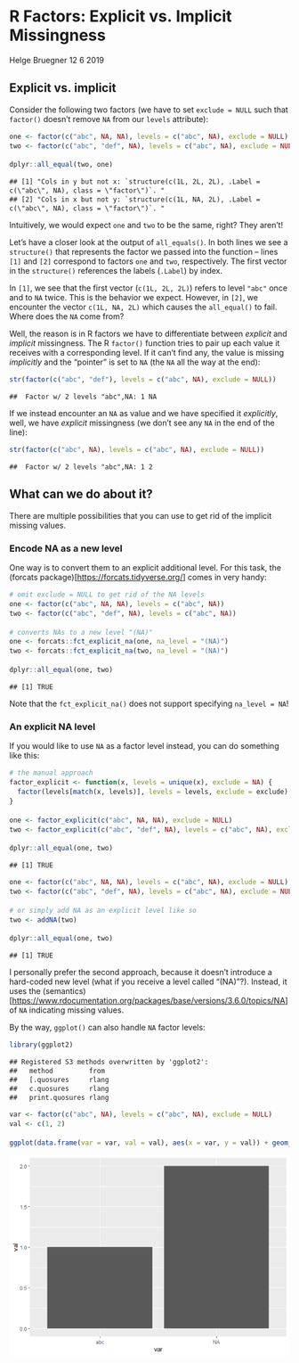 R Factors: Explicit vs. Implicit Missingness
================
Helge Bruegner
12 6 2019

## Explicit vs. implicit

Consider the following two factors (we have to set `exclude = NULL` such
that `factor()` doesn’t remove `NA` from our `levels` attribute):

``` r
one <- factor(c("abc", NA, NA), levels = c("abc", NA), exclude = NULL)
two <- factor(c("abc", "def", NA), levels = c("abc", NA), exclude = NULL)

dplyr::all_equal(two, one)
```

    ## [1] "Cols in y but not x: `structure(c(1L, 2L, 2L), .Label = c(\"abc\", NA), class = \"factor\")`. "
    ## [2] "Cols in x but not y: `structure(c(1L, NA, 2L), .Label = c(\"abc\", NA), class = \"factor\")`. "

Intuitively, we would expect `one` and `two` to be the same, right? They
aren’t\!

Let’s have a closer look at the output of `all_equals()`. In both lines
we see a `structure()` that represents the factor we passed into the
function – lines `[1]` and `[2]` correspond to factors `one` and `two`,
respectively. The first vector in the `structure()` references the
labels (`.Label`) by index.

In `[1]`, we see that the first vector (`c(1L, 2L, 2L)`) refers to level
`"abc"` once and to `NA` twice. This is the behavior we expect. However,
in `[2]`, we encounter the vector `c(1L, NA, 2L)` which causes the
`all_equal()` to fail. Where does the `NA` come from?

Well, the reason is in R factors we have to differentiate between
*explicit* and *implicit* missingness. The R `factor()` function tries
to pair up each value it receives with a corresponding level. If it
can’t find any, the value is missing *implicitly* and the “pointer” is
set to `NA` (the `NA` all the way at the end):

``` r
str(factor(c("abc", "def"), levels = c("abc", NA), exclude = NULL))
```

    ##  Factor w/ 2 levels "abc",NA: 1 NA

If we instead encounter an `NA` as value and we have specified it
*explicitly*, well, we have *explicit* missingness (we don’t see any
`NA` in the end of the line):

``` r
str(factor(c("abc", NA), levels = c("abc", NA), exclude = NULL))
```

    ##  Factor w/ 2 levels "abc",NA: 1 2

## What can we do about it?

There are multiple possibilities that you can use to get rid of the
implicit missing values.

### Encode NA as a new level

One way is to convert them to an explicit additional level. For this
task, the (forcats package)\[<https://forcats.tidyverse.org/>\] comes in
very handy:

``` r
# omit exclude = NULL to get rid of the NA levels
one <- factor(c("abc", NA, NA), levels = c("abc", NA))
two <- factor(c("abc", "def", NA), levels = c("abc", NA))

# converts NAs to a new level "(NA)"
one <- forcats::fct_explicit_na(one, na_level = "(NA)")
two <- forcats::fct_explicit_na(two, na_level = "(NA)")

dplyr::all_equal(one, two)
```

    ## [1] TRUE

Note that the `fct_explicit_na()` does not support specifying `na_level
= NA`\!

### An explicit NA level

If you would like to use `NA` as a factor level instead, you can do
something like this:

``` r
# the manual approach
factor_explicit <- function(x, levels = unique(x), exclude = NA) {
  factor(levels[match(x, levels)], levels = levels, exclude = exclude)
}

one <- factor_explicit(c("abc", NA, NA), exclude = NULL)
two <- factor_explicit(c("abc", "def", NA), levels = c("abc", NA), exclude = NULL)

dplyr::all_equal(one, two)
```

    ## [1] TRUE

``` r
one <- factor(c("abc", NA, NA), levels = c("abc", NA), exclude = NULL)
two <- factor(c("abc", "def", NA), levels = c("abc", NA), exclude = NULL)

# or simply add NA as an explicit level like so
two <- addNA(two)

dplyr::all_equal(one, two)
```

    ## [1] TRUE

I personally prefer the second approach, because it doesn’t introduce a
hard-coded new level (what if you receive a level called “(NA)”?).
Instead, it uses the
(semantics)\[<https://www.rdocumentation.org/packages/base/versions/3.6.0/topics/NA>\]
of `NA` indicating missing values.

By the way, `ggplot()` can also handle `NA` factor levels:

``` r
library(ggplot2)
```

    ## Registered S3 methods overwritten by 'ggplot2':
    ##   method         from 
    ##   [.quosures     rlang
    ##   c.quosures     rlang
    ##   print.quosures rlang

``` r
var <- factor(c("abc", NA), levels = c("abc", NA), exclude = NULL)
val <- c(1, 2)

ggplot(data.frame(var = var, val = val), aes(x = var, y = val)) + geom_col()
```

![](notebook_files/figure-gfm/unnamed-chunk-7-1.png)<!-- -->

